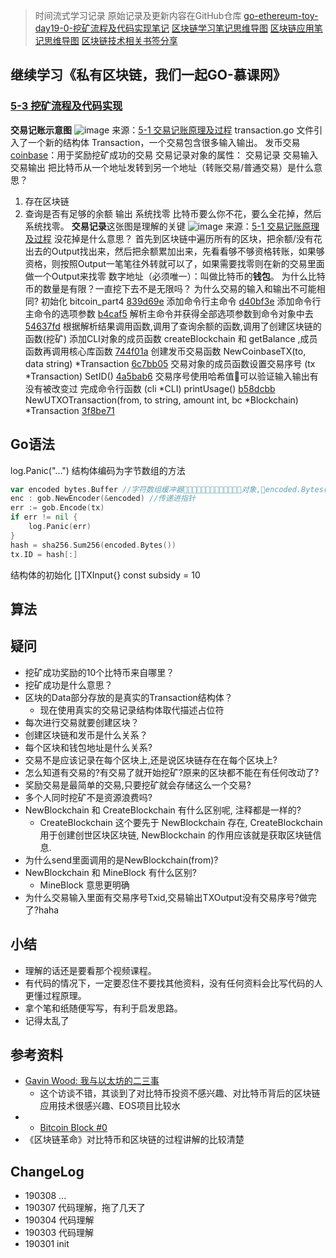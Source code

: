 > 时间流式学习记录
> 原始记录及更新内容在GitHub仓库 [go-ethereum-toy-day19-0-挖矿流程及代码实现笔记](https://github.com/chaozding/go-ethereum-toy/blob/master/docs/go-ethereum-toy-day19-0-挖矿流程及代码实现笔记.md)
> [区块链学习笔记思维导图](https://www.processon.com/mindmap/5c623ed8e4b08a7683be4178)
> [区块链应用笔记思维导图](https://www.processon.com/view/link/5c7a0699e4b0628e820ab8a2)
> [区块链技术相关书签分享](https://www.gettoby.com/p/swgw7g8sayvw)

[](https://github.com/chaozding/go-ethereum-toy/commit/)

## 继续学习《私有区块链，我们一起GO-慕课网》
### [5-3 挖矿流程及代码实现](https://www.imooc.com/video/17560)
**交易记账示意图**
![image](https://user-images.githubusercontent.com/16435896/53558549-2b9d6280-3b83-11e9-865a-bdfebd846d07.png)
来源：[5-1 交易记账原理及过程](https://www.imooc.com/video/17558)
transaction.go 文件引入了一个新的结构体 Transaction，一个交易包含很多输入输出。
发币交易[coinbase](https://www.coinbase.com/)：用于奖励挖矿成功的交易
交易记录对象的属性：
交易记录
交易输入
交易输出
把比特币从一个地址发转到另一个地址（转账交易/普通交易）是什么意思？
1. 存在区块链
2. 查询是否有足够的余额
输出
系统找零
比特币要么你不花，要么全花掉，然后系统找零。
**交易记录**这张图是理解的关键
![image](https://user-images.githubusercontent.com/16435896/53680406-1dcc1680-3d16-11e9-83db-e134a7832719.png)
来源：[5-1 交易记账原理及过程](https://www.imooc.com/video/17558)
没花掉是什么意思？
首先到区块链中遍历所有的区块，把余额/没有花出去的Output找出来，然后把余额累加出来，先看看够不够资格转账，如果够资格，则按照Output一笔笔往外转就可以了，如果需要找零则在新的交易里面做一个Output来找零
数字地址（必须唯一）：叫做比特币的**钱包**。
为什么比特币的数量是有限？一直挖下去不是无限吗？
为什么交易的输入和输出不可能相同?
初始化 bitcoin_part4 [839d69e](https://github.com/chaozding/go-ethereum-toy/commit/839d69e673f59ea5b445f205ef1c7ed665569740)
添加命令行主命令 [d40bf3e](https://github.com/chaozding/go-ethereum-toy/commit/d40bf3ef4388a27fb1bedf4a79505cad686f74a6)
添加命令行主命令的选项参数 [b4caf5](https://github.com/chaozding/go-ethereum-toy/commit/b4caf577b6ddd274ddf33490e2033839796fd408)
解析主命令并获得全部选项参数到命令对象中去 [54637fd](https://github.com/chaozding/go-ethereum-toy/commit/54637fd05753fe8698ae8cac0ebee05c3b8ececf)
根据解析结果调用函数,调用了查询余额的函数,调用了创建区块链的函数(挖矿) 
添加CLI对象的成员函数 createBlockchain 和 getBalance ,成员函数再调用核心库函数 [744f01a](https://github.com/chaozding/go-ethereum-toy/commit/744f01a53e13b46fd9f9ad635f65e70f46df7c19)
创建发币交易函数 NewCoinbaseTX(to, data string) *Transaction [6c7bb05](https://github.com/chaozding/go-ethereum-toy/commit/6c7bb05ce1fea0101268679ac8ae3dfa1cb4fc65)
交易对象的成员函数设置交易序号 (tx *Transaction) SetID() [4a5bab6](https://github.com/chaozding/go-ethereum-toy/commit/4a5bab6058cd045733d5843d8b3ab6008fcf9898)
交易序号使用哈希值可以验证输入输出有没有被改变过
完成命令行函数 (cli *CLI) printUsage() [b58dcbb](https://github.com/chaozding/go-ethereum-toy/commit/b58dcbbbae6d37e71a320be7621b5e5a826dfe52)
NewUTXOTransaction(from, to string, amount int, bc *Blockchain) *Transaction [3f8be71](https://github.com/chaozding/go-ethereum-toy/commit/3f8be71757532d592573386e182bc104e37754ab)

## Go语法
log.Panic("...") 
结构体编码为字节数组的方法
```go
var encoded bytes.Buffer //字符数组缓冲器对象,encoded.Bytes()
enc : gob.NewEncoder(&encoded) //传递进指针
err := gob.Encode(tx)
if err != nil {
    log.Panic(err)
}
hash = sha256.Sum256(encoded.Bytes())
tx.ID = hash[:]
```
结构体的初始化 []TXInput{}
const subsidy = 10
## 算法

## 疑问
- 挖矿成功奖励的10个比特币来自哪里？
- 挖矿成功是什么意思？
- 区块的Data部分存放的是真实的Transaction结构体？
  - 现在使用真实的交易记录结构体取代描述占位符
- 每次进行交易就要创建区块？
- 创建区块链和发币是什么关系？
- 每个区块和钱包地址是什么关系?
- 交易不是应该记录在每个区块上,还是说区块链存在在每个区块上?
- 怎么知道有交易的?有交易了就开始挖矿?原来的区块都不能在有任何改动了?
- 奖励交易是最简单的交易,只要挖矿就会存储这么一个交易?
- 多个人同时挖矿不是资源浪费吗?
- NewBlockchain 和 CreateBlockchain 有什么区别呢, 注释都是一样的?
  - CreateBlockchain 这个要先于 NewBlockchain 存在, CreateBlockchain 用于创建创世区块区块链, NewBlockchain 的作用应该就是获取区块链信息.
- 为什么send里面调用的是NewBlockchain(from)?
- NewBlockchain 和 MineBlock 有什么区别?
  - MineBlock 意思更明确
- 为什么交易输入里面有交易序号Txid,交易输出TXOutput没有交易序号?做完了?haha


## 小结
- 理解的话还是要看那个视频课程。
- 有代码的情况下，一定要忍住不要找其他资料，没有任何资料会比写代码的人更懂过程原理。
- 拿个笔和纸随便写写，有利于启发思路。
- 记得太乱了

## 参考资料
- [Gavin Wood: 我与以太坊的二三事](https://mp.weixin.qq.com/s?__biz=MzU2MDE2MDU3Mg==&mid=2247487009&idx=1&sn=516b02f3b37d746f82a065201b2a295f&chksm=fc0d0472cb7a8d644c644e7834d7f1e1c89fc836f626b3c4a422ee97eea5dd6b357e4463b625&mpshare=1&scene=1&srcid=0710l7Q3ubkDQ6xPmpGNIeOc%23rd)
  - 这个访谈不错，其谈到了对比特币投资不感兴趣、对比特币背后的区块链应用技术很感兴趣、EOS项目比较水
- - [Bitcoin Block #0](https://www.blockchain.com/btc/block/000000000019d6689c085ae165831e934ff763ae46a2a6c172b3f1b60a8ce26f)
- 《区块链革命》对比特币和区块链的过程讲解的比较清楚

## ChangeLog
- 190308 ...
- 190307 代码理解，拖了几天了
- 190304 代码理解
- 190303 代码理解
- 190301 init